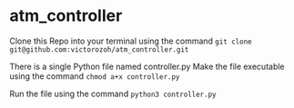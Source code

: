 # atm_controller

Clone this Repo into your terminal using the command
`git clone git@github.com:victorozoh/atm_controller.git`

There is a single Python file named controller.py
Make the file executable using the command
`chmod a+x controller.py`

Run the file using the command
`python3 controller.py`
